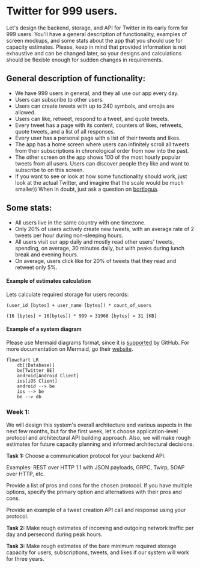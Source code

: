 # Twitter for 999 users.

Let's design the backend, storage, and API for Twitter in its early form for 999 users. You'll have a general description of functionality, examples of screen mockups, and some stats about the app that you should use for capacity estimates. Please, keep in mind that provided information is not exhaustive and can be changed later, so your designs and calculations should be flexible enough for sudden changes in requirements.

## General description of functionality:

 - We have 999 users in general, and they all use our app every day.
 - Users can subscribe to other users.
 - Users can create tweets with up to 240 symbols, and emojis are allowed.
 - Users can like, retweet, respond to a tweet, and quote tweets.
 - Every tweet has a page with its content, counters of likes, retweets, quote tweets, and a list of all responses.
 - Every user has a personal page with a list of their tweets and likes.
 - The app has a home screen where users can infinitely scroll all tweets from their subscriptions in chronological order from now into the past.
 - The other screen on the app shows 100 of the most hourly popular tweets from all users. Users can discover people they like and want to subscribe to on this screen.
 - If you want to see or look at how some functionality should work, just look at the actual Twitter, and imagine that the scale would be much smaller)) When in doubt, just ask a question on [bortlogua](https://t.me/bortlogua).

 

## Some stats:

 - All users live in the same country with one timezone.
 - Only 20% of users actively create new tweets, with an average rate of 2 tweets per hour during non-sleeping hours.
 - All users visit our app daily and mostly read other users' tweets, spending, on average, 30 minutes daily, but with peaks during lunch break and evening hours.
 - On average, users click like for 20% of tweets that they read and retweet only 5%.


#### Example of estimates calculation

Lets calculate required storage for users records:

```
(user_id [bytes] + user_name [bytes]) * count_of_users
```

```
(16 [bytes] + 16[bytes]) * 999 = 31968 [bytes] = 31 [KB]
```

#### Example of a system diagram

Please use Mermaid diagrams format, since it is [supported](https://github.blog/2022-02-14-include-diagrams-markdown-files-mermaid/) by GitHub.
For more documentation on Mermaid, go their [website](https://mermaid-js.github.io/mermaid/#/README).

```mermaid
flowchart LR
    db[(Database)]
    be[Twitter BE]
    android[Android Client]
    ios[iOS Client]
    android --> be
    ios --> be
    be --> db
```


### Week 1:

We will design this system's overall architecture and various aspects in the next few months, but for the first week, let's choose application-level protocol and architectural API building approach. 
Also, we will make rough estimates for future capacity planning and informed architectural decisions.

**Task 1:** Choose a communication protocol for your backend API. 

Examples: REST over HTTP 1.1 with JSON payloads, GRPC, Twirp, SOAP over HTTP, etc. 

Provide a list of pros and cons for the chosen protocol. If you have multiple options, specify the primary option and alternatives with their pros and cons.

Provide an example of a tweet creation API call and response using your protocol.

**Task 2:** Make rough estimates of incoming and outgoing network traffic per day and persecond during peak hours.

**Task 3:** Make rough estimates of the bare minimum required storage capacity for users, subscriptions, tweets, and likes if our system will work for three years.
